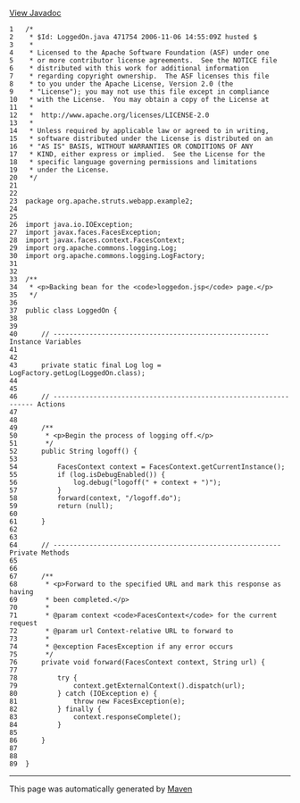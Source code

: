 [View Javadoc](../../../../../../apidocs/org/apache/struts/webapp/example2/LoggedOn.html.md)


    1   /*
    2    * $Id: LoggedOn.java 471754 2006-11-06 14:55:09Z husted $
    3    *
    4    * Licensed to the Apache Software Foundation (ASF) under one
    5    * or more contributor license agreements.  See the NOTICE file
    6    * distributed with this work for additional information
    7    * regarding copyright ownership.  The ASF licenses this file
    8    * to you under the Apache License, Version 2.0 (the
    9    * "License"); you may not use this file except in compliance
    10   * with the License.  You may obtain a copy of the License at
    11   *
    12   *  http://www.apache.org/licenses/LICENSE-2.0
    13   *
    14   * Unless required by applicable law or agreed to in writing,
    15   * software distributed under the License is distributed on an
    16   * "AS IS" BASIS, WITHOUT WARRANTIES OR CONDITIONS OF ANY
    17   * KIND, either express or implied.  See the License for the
    18   * specific language governing permissions and limitations
    19   * under the License.
    20   */
    21  
    22  
    23  package org.apache.struts.webapp.example2;
    24  
    25  
    26  import java.io.IOException;
    27  import javax.faces.FacesException;
    28  import javax.faces.context.FacesContext;
    29  import org.apache.commons.logging.Log;
    30  import org.apache.commons.logging.LogFactory;
    31  
    32  
    33  /**
    34   * <p>Backing bean for the <code>loggedon.jsp</code> page.</p>
    35   */
    36  
    37  public class LoggedOn {
    38  
    39  
    40      // ------------------------------------------------------ Instance Variables
    41  
    42  
    43      private static final Log log = LogFactory.getLog(LoggedOn.class);
    44  
    45  
    46      // ----------------------------------------------------------------- Actions
    47  
    48  
    49      /**
    50       * <p>Begin the process of logging off.</p>
    51       */
    52      public String logoff() {
    53  
    54          FacesContext context = FacesContext.getCurrentInstance();
    55          if (log.isDebugEnabled()) {
    56              log.debug("logoff(" + context + ")");
    57          }
    58          forward(context, "/logoff.do");
    59          return (null);
    60  
    61      }
    62  
    63  
    64      // --------------------------------------------------------- Private Methods
    65  
    66  
    67      /**
    68       * <p>Forward to the specified URL and mark this response as having
    69       * been completed.</p>
    70       *
    71       * @param context <code>FacesContext</code> for the current request
    72       * @param url Context-relative URL to forward to
    73       *
    74       * @exception FacesException if any error occurs
    75       */
    76      private void forward(FacesContext context, String url) {
    77  
    78          try {
    79              context.getExternalContext().dispatch(url);
    80          } catch (IOException e) {
    81              throw new FacesException(e);
    82          } finally {
    83              context.responseComplete();
    84          }
    85  
    86      }
    87  
    88  
    89  }

------------------------------------------------------------------------

This page was automatically generated by [Maven](http://maven.apache.org/)
